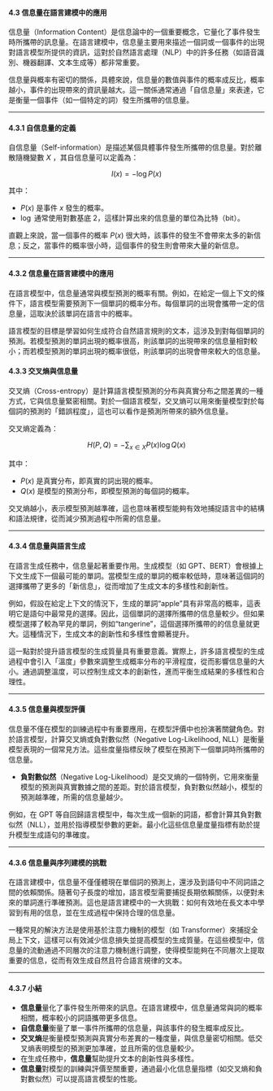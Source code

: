 #### **4.3 信息量在語言建模中的應用**

信息量（Information Content）是信息論中的一個重要概念，它量化了事件發生時所攜帶的訊息量。在語言建模中，信息量主要用來描述一個詞或一個事件的出現對語言模型所提供的資訊，這對於自然語言處理（NLP）中的許多任務（如語音識別、機器翻譯、文本生成等）都非常重要。

信息量與概率有密切的關係，具體來說，信息量的數值與事件的概率成反比，概率越小，事件的出現帶來的資訊量越大。這一關係通常通過「自信息量」來表達，它是衡量一個事件（如一個特定的詞）發生所攜帶的信息量。

---

#### **4.3.1 自信息量的定義**

自信息量（Self-information）是描述某個具體事件發生所攜帶的信息量。對於離散隨機變數  $X$ ，其自信息量可以定義為：

$$
I(x) = -\log P(x)
$$

其中：
-  $P(x)$  是事件  $x$  發生的概率。
-  $\log$  通常使用對數基底 2，這樣計算出來的信息量的單位為比特（bit）。

直觀上來說，當一個事件的概率  $P(x)$  很大時，該事件的發生不會帶來太多的新信息；反之，當事件的概率很小時，這個事件的發生則會帶來大量的新信息。

---

#### **4.3.2 信息量在語言建模中的應用**

在語言模型中，信息量通常與模型預測的概率有關。例如，在給定一個上下文的條件下，語言模型需要預測下一個單詞的概率分布。每個單詞的出現會攜帶一定的信息量，這取決於該單詞在語言中的概率。

語言模型的目標是學習如何生成符合自然語言規則的文本，這涉及到對每個單詞的預測。若模型預測的單詞出現的概率很高，則該單詞的出現帶來的信息量相對較小；而若模型預測的單詞出現的概率很低，則該單詞的出現會帶來較大的信息量。

#### **4.3.3 交叉熵與信息量**

交叉熵（Cross-entropy）是計算語言模型預測的分布與真實分布之間差異的一種方式，它與信息量緊密相關。對於一個語言模型，交叉熵可以用來衡量模型對於每個詞的預測的「錯誤程度」，這也可以看作是預測所帶來的額外信息量。

交叉熵定義為：

$$
H(P, Q) = - \sum_{x \in X} P(x) \log Q(x)
$$

其中：
-  $P(x)$  是真實分布，即真實的詞出現的概率。
-  $Q(x)$  是模型的預測分布，即模型預測的每個詞的概率。

交叉熵越小，表示模型預測越準確，這也意味著模型能夠有效地捕捉語言中的結構和語法規律，從而減少預測過程中所需的信息量。

---

#### **4.3.4 信息量與語言生成**

在語言生成任務中，信息量起著重要作用。生成模型（如 GPT、BERT）會根據上下文生成下一個最可能的單詞。當模型生成的單詞的概率較低時，意味著這個詞的選擇攜帶了更多的「新信息」，從而增加了生成文本的多樣性和創新性。

例如，假設在給定上下文的情況下，生成的單詞“apple”具有非常高的概率，這表明它是語句中最常見的選擇。因此，這個單詞的選擇所攜帶的信息量較少。但如果模型選擇了較為罕見的單詞，例如“tangerine”，這個選擇所攜帶的的信息量就更大。這種情況下，生成文本的創新性和多樣性會顯著提升。

這一點對於提升語言模型的生成質量具有重要意義。實際上，許多語言模型的生成過程中會引入「溫度」參數來調整生成概率分布的平滑程度，從而影響信息量的大小。通過調整溫度，可以控制生成文本的創新性，進而平衡生成結果的多樣性和合理性。

---

#### **4.3.5 信息量與模型評價**

信息量不僅在模型的訓練過程中有重要應用，在模型評價中也扮演著關鍵角色。對於語言模型，計算交叉熵或負對數似然（Negative Log-Likelihood, NLL）是衡量模型表現的一個常見方法。這些度量指標反映了模型在預測下一個單詞時所攜帶的信息量。

- **負對數似然**（Negative Log-Likelihood）是交叉熵的一個特例，它用來衡量模型的預測與真實數據之間的差距。對於語言模型，負對數似然越小，模型的預測越準確，所需的信息量越少。

例如，在 GPT 等自回歸語言模型中，每次生成一個新的詞語，都會計算其負對數似然（NLL），並用於指導模型參數的更新。最小化這些信息量度量指標有助於提升模型生成語句的準確度。

---

#### **4.3.6 信息量與序列建模的挑戰**

在語言建模中，信息量不僅僅體現在單個詞的預測上，還涉及到語句中不同詞語之間的依賴關係。隨著句子長度的增加，語言模型需要捕捉長期依賴關係，以便對未來的單詞進行準確預測。這也是語言建模中的一大挑戰：如何有效地在長文本中學習到有用的信息，並在生成過程中保持合理的信息量。

一種常見的解決方法是使用基於注意力機制的模型（如 Transformer）來捕捉全局上下文，這樣可以有效減少信息損失並提高模型的生成質量。在這些模型中，信息量的流動通過不同層次的注意力機制進行調整，使得模型能夠在不同層次上提取重要的信息，從而有效生成自然且符合語言規律的文本。

---

#### **4.3.7 小結**

- **信息量**量化了事件發生所帶來的訊息。在語言建模中，信息量通常與詞的概率相關，概率較小的詞語攜帶更多信息。
- **自信息量**衡量了單一事件所攜帶的信息量，與該事件的發生概率成反比。
- **交叉熵**是衡量模型預測與真實分布差異的一種度量，與信息量密切相關。低交叉熵表明模型的預測更加準確，並且所需的信息量較少。
- 在生成任務中，**信息量**幫助提升文本的創新性與多樣性。
- **信息量**對模型的訓練與評價至關重要，通過最小化信息量指標（如交叉熵和負對數似然）可以提高語言模型的性能。